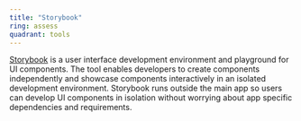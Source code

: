 ```yaml
---
title: "Storybook"
ring: assess
quadrant: tools
---
```


[Storybook](https://storybook.js.org/) is a user interface development environment and playground for UI components.
The tool enables developers to create components independently and showcase components interactively in an isolated development environment.
Storybook runs outside the main app so users can develop UI components in isolation without worrying about app specific dependencies and requirements.
